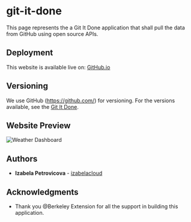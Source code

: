 # git-it-done

This page represents the a Git It Done application that shall pull the data from GitHub using open source APIs. 


## Deployment
This website is available live on: [GitHub.io](https://izabelacloud.github.io/git-it-done/)

## Versioning
We use GitHub (https://github.com/) for versioning. For the versions available, see the [Git It Done](https://github.com/izabelacloud/git-it-done).

## Website Preview

![Weather Dashboard](TBD)


## Authors
* **Izabela Petrovicova** - [izabelacloud](https://github.com/izabelacloud)

## Acknowledgments
* Thank you @Berkeley Extension for all the support in building this application. 